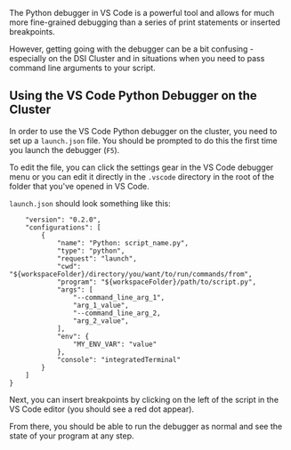 The Python debugger in VS Code is a powerful tool and allows for much more fine-grained debugging than a series of print statements or inserted breakpoints.

However, getting going with the debugger can be a bit confusing - especially on the DSI Cluster and in situations when you need to pass command line arguments to your script.

## Using the VS Code Python Debugger on the Cluster

In order to use the VS Code Python debugger on the cluster, you need to set up a `launch.json` file. You should be prompted to do this the first time you launch the debugger (`F5`).

To edit the file, you can click the settings gear in the VS Code debugger menu or you can edit it directly in the `.vscode` directory in the root of the folder that you've opened in VS Code.

`launch.json` should look something like this:
```
    "version": "0.2.0",
    "configurations": [
        {
            "name": "Python: script_name.py",
            "type": "python",
            "request": "launch",
            "cwd": "${workspaceFolder}/directory/you/want/to/run/commands/from",
            "program": "${workspaceFolder}/path/to/script.py",
            "args": [
                "--command_line_arg_1",
                "arg_1_value",
                "--command_line_arg_2,
                "arg_2_value",
            ],
            "env": {
                "MY_ENV_VAR": "value"
            },
            "console": "integratedTerminal"
        }
    ]
}
```

Next, you can insert breakpoints by clicking on the left of the script in the VS Code editor (you should see a red dot appear).

From there, you should be able to run the debugger as normal and see the state of your program at any step.
